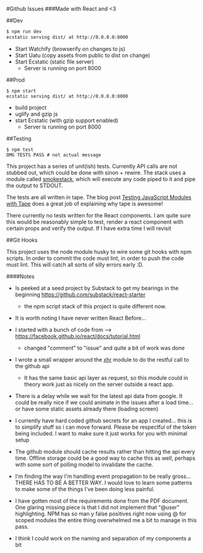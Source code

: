 #Github Issues
###Made with React and <3

##Dev

```bash
$ npm run dev
ecstatic serving dist/ at http://0.0.0.0:8000
```

* Start Watchify (browserify on changes to js)
* Start Uatu (copy assets from public to dist on change)
* Start Ecstatic (static file server)
  * Server is running on port 8000

##Prod

```
$ npm start
ecstatic serving dist/ at http://0.0.0.0:8000

```

* build project
* uglify and gzip js
* start Ecstatic (with gzip support enabled)
  * Server is running on port 8000


##Testing

```
$ npm test
OMG TESTS PASS # not actual message
```

This project has a series of unit(ish) tests. Currently API calls are not stubbed out, which could be done with sinon + rewire. The stack uses a module called [smokestack][smokestack], which will execute any code piped to it and pipe the output to STDOUT.

The tests are all written in tape. The blog post [Testing JavaScript Modules with Tape][use-tape] does a great job of explaining why tape is awesome!

There currently no tests written for the React components. I am quite sure this would be reasonably simple to test, render a react component with certain props and verify the output. If I have extra time I will revisit

##Git Hooks

This project uses the node module husky to wire some git hooks with npm scripts. In order to commit the code must lint, in order to push the code must lint. This will catch all sorts of silly errors early :D.

####Notes 
* Is peeked at a seed project by Substack to get my bearings in the beginning https://github.com/substack/react-starter
  * the npm script stack of this project is quite different now.

* It is worth noting I have never written React Before...

* I started with a bunch of code from --> https://facebook.github.io/react/docs/tutorial.html

  * changed "comment" to "issue" and quite a bit of work was done

* I wrote a small wrapper around the [xhr][xhr] module to do the restful call to the github api
  * It has the same basic api layer as request, so this module could in theory work just as nicely on the server outside a react app.

* There is a delay while we wait for the latest api data from google. It could be really nice if we could animate in the issues after a load time... or have some static assets already there (loading screen)

* I currently have hard coded github secrets for an app I created... this is to simplify stuff so i can move forward. Please be respectful of the token being included. I want to make sure it just works for you with minimal setup

* The github module should cache results rather than hitting the api every time. Offline storage could be a good way to cache this as well, perhaps with some sort of polling model to invalidate the cache.

* I'm finding the way I'm handling event propagation to be really gross... THERE HAS TO BE A BETTER WAY. I would love to learn some patterns to make some of the things I've been doing less painful.

* I have gotten most of the requirements done from the PDF document. One glaring missing piece is that I did not implement that "@user" highlighting. NPM has so man y false positives right now using @ for scoped modules the entire thing overwhelmed me a bit to manage in this pass.

* I think I could work on the naming and separation of my components a bit

[xhr]: https://www.npmjs.com/package/xhr "xhr on npmjs.com"
[smokestack]: https://www.npmjs.com/package/smokestack "smokestack on npmjs.com"
[use-tape]: http://ponyfoo.com/articles/testing-javascript-modules-with-tape "Testing JavaScript Modules with Tape"